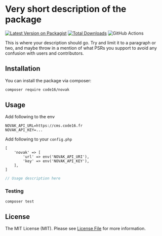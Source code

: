 # Very short description of the package

[![Latest Version on Packagist](https://img.shields.io/packagist/v/code16/novak.svg?style=flat-square)](https://packagist.org/packages/code16/novak)
[![Total Downloads](https://img.shields.io/packagist/dt/code16/novak.svg?style=flat-square)](https://packagist.org/packages/code16/novak)
![GitHub Actions](https://github.com/code16/novak/actions/workflows/main.yml/badge.svg)

This is where your description should go. Try and limit it to a paragraph or two, and maybe throw in a mention of what PSRs you support to avoid any confusion with users and contributors.

## Installation

You can install the package via composer:

```bash
composer require code16/novak
```

## Usage

Add following to the env
```
NOVAK_API_URL=https://cms.code16.fr
NOVAK_API_KEY=...
```

Add following to your `config.php`
```
[
    'novak' => [
        'url' => env('NOVAK_API_URI'),
        'key' => env('NOVAK_API_KEY'),
    ],
]
```

```php
// Usage description here
```

### Testing

```bash
composer test
```

## License

The MIT License (MIT). Please see [License File](LICENSE.md) for more information.
